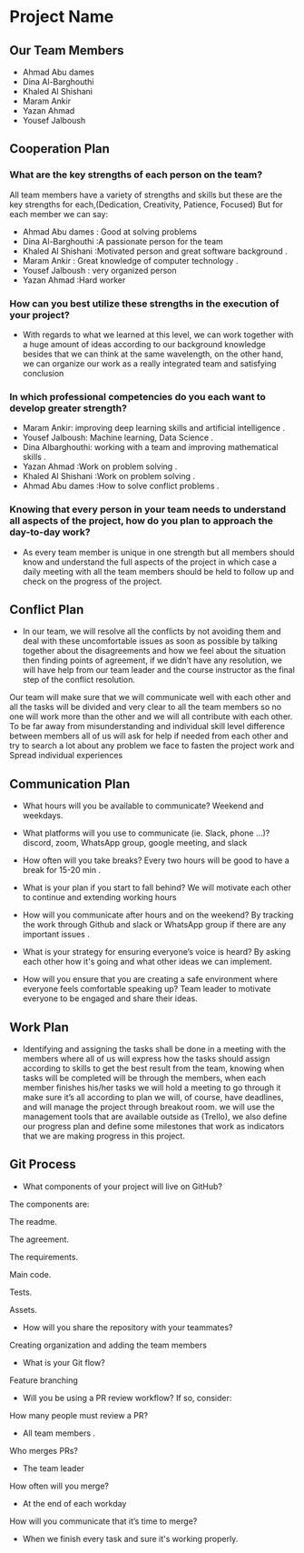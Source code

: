 # Project Name

## Our Team Members

- Ahmad Abu dames
- Dina Al-Barghouthi
- Khaled Al Shishani
- Maram Ankir
- Yazan Ahmad
- Yousef Jalboush

## Cooperation Plan

### What are the key strengths of each person on the team?

 All team members have a variety of strengths and skills but these are the key strengths for each,(Dedication, Creativity, Patience, Focused) But for each member we can say:

- Ahmad Abu dames : Good at solving problems
- Dina Al-Barghouthi :A passionate person for the team
- Khaled Al Shishani :Motivated person and great software background .
- Maram Ankir : Great knowledge of computer technology .
- Yousef Jalboush : very organized person
- Yazan Ahmad  :Hard worker

### How can you best utilize these strengths in the execution of your project?

- With regards to what we learned at this level, we can work together with a huge amount of ideas according to our background knowledge besides that we can think at the same wavelength, on the other hand, we can organize our work as a really integrated team and satisfying conclusion

### In which professional competencies do you each want to develop greater strength?

- Maram Ankir: improving deep learning skills and artificial intelligence .
- Yousef Jalboush: Machine learning, Data Science .‏
- Dina Albarghouthi: working with a team‏ and improving mathematical skills .
- Yazan Ahmad  :Work on problem solving .
- Khaled Al Shishani :Work on problem solving .
- Ahmad Abu dames  :How to solve conflict problems .

### Knowing that every person in your team needs to understand all aspects of the project, how do you plan to approach the day-to-day work?

- As every team member is unique in one strength but all members should know and understand the full aspects of the project in which case a daily meeting with all the team members should be held to follow up and check on the progress of the project.

## Conflict Plan

- In our team, we will resolve all the conflicts by not avoiding them and deal with these uncomfortable issues as soon as possible by talking together about the disagreements and how we feel about the situation then finding points of agreement, if we didn’t have any resolution, we will have help from our team leader and the course instructor as the final step of the conflict resolution.

Our team will make sure that we will communicate well with each other and all the tasks will be divided and very clear to all the team members so no one will work more than the other and we will all contribute with each other.
To be far away from misunderstanding and individual skill level difference between members all of us will ask for help if needed from each other and try to search a lot about any problem we face to fasten the project work and Spread individual experiences

## Communication Plan

- What hours will you be available to communicate? Weekend and weekdays.

- What platforms will you use to communicate (ie. Slack, phone …)? discord, zoom, WhatsApp group, google meeting, and slack

- How often will you take breaks? Every two hours will be good to have a break for 15-20 min .

- What is your plan if you start to fall behind? We will motivate each other to continue and extending working hours

- How will you communicate after hours and on the weekend? By tracking the work through Github and slack or WhatsApp group if there are any important issues .

- What is your strategy for ensuring everyone’s voice is heard? By asking each other how it's going and what other ideas we can implement.

- How will you ensure that you are creating a safe environment where everyone feels comfortable speaking up? Team leader to motivate everyone to be engaged and share their ideas.

## Work Plan

- Identifying and assigning the tasks shall be done in a meeting with the members where all of us will express how the tasks should assign according to skills to get the best result from the team, knowing when tasks will be completed will be through the members, when each member finishes his/her tasks we will hold a meeting to go through it make sure it’s all according to plan we will, of course, have deadlines, and will manage the project through breakout room. we will use the management tools that are available outside as (Trello), we also define our progress plan and define some milestones that work as indicators that we are making progress in this project.

## Git Process

- What components of your project will live on GitHub?

The components are:

The readme.

The agreement.

 The requirements.

 Main code.

  Tests.
  
  Assets.

- How will you share the repository with your teammates?

 Creating organization and adding the team members

- What is your Git flow?

Feature branching

- Will you be using a PR review workflow? If so, consider:

How many people must review a PR?

- All team members .

Who merges PRs?

- The team leader

How often will you merge?

- At the end of each workday

How will you communicate that it’s time to merge?

- When we finish every task and sure it's working properly.

